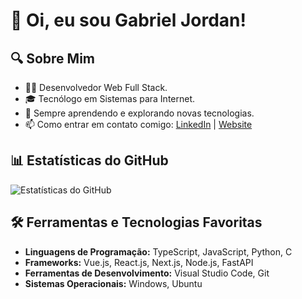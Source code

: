 # 👋 Oi, eu sou Gabriel Jordan!

## 🔍 Sobre Mim

- 👨‍💻 Desenvolvedor Web Full Stack.
- 🎓 Tecnólogo em Sistemas para Internet.
- 🌱 Sempre aprendendo e explorando novas tecnologias.
- 📫 Como entrar em contato comigo: [LinkedIn](https://www.linkedin.com/in/gabrieljordandev) | [Website](https://gabrieljordan.me)

## 📊 Estatísticas do GitHub

![Estatísticas do GitHub](https://github-readme-stats.vercel.app/api?username=jordan-cod&show_icons=true&theme=radical)

## 🛠️ Ferramentas e Tecnologias Favoritas

- **Linguagens de Programação:** TypeScript, JavaScript, Python, C
- **Frameworks:** Vue.js, React.js, Next.js, Node.js, FastAPI
- **Ferramentas de Desenvolvimento:** Visual Studio Code, Git
- **Sistemas Operacionais:** Windows, Ubuntu

